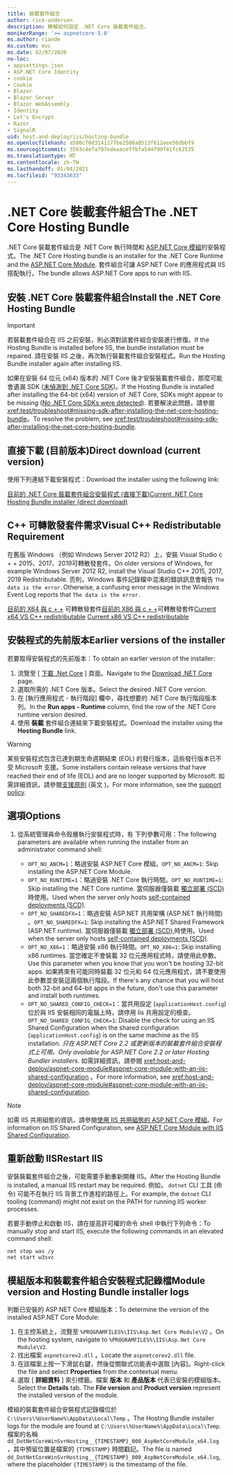 ```yaml
---
title: 裝載套件組合
author: rick-anderson
description: 瞭解如何設定 .NET Core 裝載套件組合。
monikerRange: '>= aspnetcore-5.0'
ms.author: riande
ms.custom: mvc
ms.date: 02/07/2020
no-loc:
- appsettings.json
- ASP.NET Core Identity
- cookie
- Cookie
- Blazor
- Blazor Server
- Blazor WebAssembly
- Identity
- Let's Encrypt
- Razor
- SignalR
uid: host-and-deploy/iis/hosting-bundle
ms.openlocfilehash: a580c70d3141177be2508a0513f612eee56dbbf9
ms.sourcegitcommit: 3593c4efa707edeaaceffbfa544f99f41fc62535
ms.translationtype: MT
ms.contentlocale: zh-TW
ms.lasthandoff: 01/04/2021
ms.locfileid: "93343633"
---
```

# <a name="the-net-core-hosting-bundle"></a><span data-ttu-id="d8bde-103">.NET Core 裝載套件組合</span><span class="sxs-lookup"><span data-stu-id="d8bde-103">The .NET Core Hosting Bundle</span></span>

<span data-ttu-id="d8bde-104">.NET Core 裝載套件組合是 .NET Core 執行時間和 [ASP.NET Core 模組](xref:host-and-deploy/aspnet-core-module)的安裝程式。</span><span class="sxs-lookup"><span data-stu-id="d8bde-104">The .NET Core Hosting bundle is an installer for the .NET Core Runtime and the [ASP.NET Core Module](xref:host-and-deploy/aspnet-core-module).</span></span> <span data-ttu-id="d8bde-105">套件組合可讓 ASP.NET Core 的應用程式與 IIS 搭配執行。</span><span class="sxs-lookup"><span data-stu-id="d8bde-105">The bundle allows ASP.NET Core apps to run with IIS.</span></span>

## <a name="install-the-net-core-hosting-bundle"></a><span data-ttu-id="d8bde-106">安裝 .NET Core 裝載套件組合</span><span class="sxs-lookup"><span data-stu-id="d8bde-106">Install the .NET Core Hosting Bundle</span></span>

> [!IMPORTANT]
> <span data-ttu-id="d8bde-107">若裝載套件組合在 IIS 之前安裝，則必須對該套件組合安裝進行修復。</span><span class="sxs-lookup"><span data-stu-id="d8bde-107">If the Hosting Bundle is installed before IIS, the bundle installation must be repaired.</span></span> <span data-ttu-id="d8bde-108">請在安裝 IIS 之後，再次執行裝載套件組合安裝程式。</span><span class="sxs-lookup"><span data-stu-id="d8bde-108">Run the Hosting Bundle installer again after installing IIS.</span></span>
>
> <span data-ttu-id="d8bde-109">如果在安裝 64 位元 (x64) 版本的 .NET Core 後才安裝裝載套件組合，那麼可能會遺漏 SDK ([未偵測到 .NET Core SDK](xref:test/troubleshoot#no-net-core-sdks-were-detected))。</span><span class="sxs-lookup"><span data-stu-id="d8bde-109">If the Hosting Bundle is installed after installing the 64-bit (x64) version of .NET Core, SDKs might appear to be missing ([No .NET Core SDKs were detected](xref:test/troubleshoot#no-net-core-sdks-were-detected)).</span></span> <span data-ttu-id="d8bde-110">若要解決此問題，請參閱 <xref:test/troubleshoot#missing-sdk-after-installing-the-net-core-hosting-bundle>。</span><span class="sxs-lookup"><span data-stu-id="d8bde-110">To resolve the problem, see <xref:test/troubleshoot#missing-sdk-after-installing-the-net-core-hosting-bundle>.</span></span>

## <a name="direct-download-current-version"></a><span data-ttu-id="d8bde-111">直接下載 (目前版本)</span><span class="sxs-lookup"><span data-stu-id="d8bde-111">Direct download (current version)</span></span>

<span data-ttu-id="d8bde-112">使用下列連結下載安裝程式：</span><span class="sxs-lookup"><span data-stu-id="d8bde-112">Download the installer using the following link:</span></span>

[<span data-ttu-id="d8bde-113">目前的 .NET Core 裝載套件組合安裝程式 (直接下載)</span><span class="sxs-lookup"><span data-stu-id="d8bde-113">Current .NET Core Hosting Bundle installer (direct download)</span></span>](https://dotnet.microsoft.com/permalink/dotnetcore-current-windows-runtime-bundle-installer)

## <a name="visual-c-redistributable-requirement"></a><span data-ttu-id="d8bde-114">C++ 可轉散發套件需求</span><span class="sxs-lookup"><span data-stu-id="d8bde-114">Visual C++ Redistributable Requirement</span></span>

<span data-ttu-id="d8bde-115">在舊版 Windows （例如 Windows Server 2012 R2）上，安裝 Visual Studio c + + 2015、2017、2019可轉散發套件。</span><span class="sxs-lookup"><span data-stu-id="d8bde-115">On older versions of Windows, for example Windows Server 2012 R2, install the Visual Studio C++ 2015, 2017, 2019 Redistributable.</span></span> <span data-ttu-id="d8bde-116">否則，Windows 事件記錄檔中混淆的錯誤訊息會報告 `The data is the error.`</span><span class="sxs-lookup"><span data-stu-id="d8bde-116">Otherwise, a confusing error message in the Windows Event Log reports that `The data is the error.`</span></span>

<span data-ttu-id="d8bde-117">[目前的 X64 與 c + +](https://aka.ms/vs/16/release/vc_redist.x64.exe) 
 可轉散發套件[目前的 X86 與 c + +](https://aka.ms/vs/16/release/vc_redist.x86.exe)可轉散發套件</span><span class="sxs-lookup"><span data-stu-id="d8bde-117">[Current x64 VS C++ redistributable](https://aka.ms/vs/16/release/vc_redist.x64.exe)
[Current x86 VS C++ redistributable](https://aka.ms/vs/16/release/vc_redist.x86.exe)</span></span>

## <a name="earlier-versions-of-the-installer"></a><span data-ttu-id="d8bde-118">安裝程式的先前版本</span><span class="sxs-lookup"><span data-stu-id="d8bde-118">Earlier versions of the installer</span></span>

<span data-ttu-id="d8bde-119">若要取得安裝程式的先前版本：</span><span class="sxs-lookup"><span data-stu-id="d8bde-119">To obtain an earlier version of the installer:</span></span>

1. <span data-ttu-id="d8bde-120">流覽至 [ [下載 .Net Core](https://dotnet.microsoft.com/download/dotnet-core) ] 頁面。</span><span class="sxs-lookup"><span data-stu-id="d8bde-120">Navigate to the [Download .NET Core](https://dotnet.microsoft.com/download/dotnet-core) page.</span></span>
1. <span data-ttu-id="d8bde-121">選取所需的 .NET Core 版本。</span><span class="sxs-lookup"><span data-stu-id="d8bde-121">Select the desired .NET Core version.</span></span>
1. <span data-ttu-id="d8bde-122">在 [執行應用程式 - 執行階段] 欄中，尋找想要的 .NET Core 執行階段版本列。</span><span class="sxs-lookup"><span data-stu-id="d8bde-122">In the **Run apps - Runtime** column, find the row of the .NET Core runtime version desired.</span></span>
1. <span data-ttu-id="d8bde-123">使用 **裝載** 套件組合連結來下載安裝程式。</span><span class="sxs-lookup"><span data-stu-id="d8bde-123">Download the installer using the **Hosting Bundle** link.</span></span>

> [!WARNING]
> <span data-ttu-id="d8bde-124">某些安裝程式包含已達到期生命週期結束 (EOL) 的發行版本，這些發行版本已不受 Microsoft 支援。</span><span class="sxs-lookup"><span data-stu-id="d8bde-124">Some installers contain release versions that have reached their end of life (EOL) and are no longer supported by Microsoft.</span></span> <span data-ttu-id="d8bde-125">如需詳細資訊，請參閱[支援原則](https://dotnet.microsoft.com/platform/support/policy/dotnet-core) \(英文 \)。</span><span class="sxs-lookup"><span data-stu-id="d8bde-125">For more information, see the [support policy](https://dotnet.microsoft.com/platform/support/policy/dotnet-core).</span></span>

## <a name="options"></a><span data-ttu-id="d8bde-126">選項</span><span class="sxs-lookup"><span data-stu-id="d8bde-126">Options</span></span>

1. <span data-ttu-id="d8bde-127">從系統管理員命令殼層執行安裝程式時，有 下列參數可用：</span><span class="sxs-lookup"><span data-stu-id="d8bde-127">The following parameters are available when running the installer from an administrator command shell:</span></span>

   * <span data-ttu-id="d8bde-128">`OPT_NO_ANCM=1`：略過安裝 ASP.NET Core 模組。</span><span class="sxs-lookup"><span data-stu-id="d8bde-128">`OPT_NO_ANCM=1`: Skip installing the ASP.NET Core Module.</span></span>
   * <span data-ttu-id="d8bde-129">`OPT_NO_RUNTIME=1`：略過安裝 .NET Core 執行時間。</span><span class="sxs-lookup"><span data-stu-id="d8bde-129">`OPT_NO_RUNTIME=1`: Skip installing the .NET Core runtime.</span></span> <span data-ttu-id="d8bde-130">當伺服器僅裝載 [獨立部署 (SCD) ](/dotnet/core/deploying/#self-contained-deployments-scd)時使用。</span><span class="sxs-lookup"><span data-stu-id="d8bde-130">Used when the server only hosts [self-contained deployments (SCD)](/dotnet/core/deploying/#self-contained-deployments-scd).</span></span>
   * <span data-ttu-id="d8bde-131">`OPT_NO_SHAREDFX=1`：略過安裝 ASP.NET 共用架構 (ASP.NET 執行時間) 。</span><span class="sxs-lookup"><span data-stu-id="d8bde-131">`OPT_NO_SHAREDFX=1`: Skip installing the ASP.NET Shared Framework (ASP.NET runtime).</span></span> <span data-ttu-id="d8bde-132">當伺服器僅裝載 [獨立部署 (SCD) ](/dotnet/core/deploying/#self-contained-deployments-scd)時使用。</span><span class="sxs-lookup"><span data-stu-id="d8bde-132">Used when the server only hosts [self-contained deployments (SCD)](/dotnet/core/deploying/#self-contained-deployments-scd).</span></span>
   * <span data-ttu-id="d8bde-133">`OPT_NO_X86=1`：略過安裝 x86 執行時間。</span><span class="sxs-lookup"><span data-stu-id="d8bde-133">`OPT_NO_X86=1`: Skip installing x86 runtimes.</span></span> <span data-ttu-id="d8bde-134">當您確定不會裝載 32 位元應用程式時，請使用此參數。</span><span class="sxs-lookup"><span data-stu-id="d8bde-134">Use this parameter when you know that you won't be hosting 32-bit apps.</span></span> <span data-ttu-id="d8bde-135">如果將來有可能同時裝載 32 位元和 64 位元應用程式，請不要使用此參數並安裝這兩個執行階段。</span><span class="sxs-lookup"><span data-stu-id="d8bde-135">If there's any chance that you will host both 32-bit and 64-bit apps in the future, don't use this parameter and install both runtimes.</span></span>
   * <span data-ttu-id="d8bde-136">`OPT_NO_SHARED_CONFIG_CHECK=1`：當共用設定 (`applicationHost.config`) 位於與 IIS 安裝相同的電腦上時，請停用 Iis 共用設定的檢查。</span><span class="sxs-lookup"><span data-stu-id="d8bde-136">`OPT_NO_SHARED_CONFIG_CHECK=1`: Disable the check for using an IIS Shared Configuration when the shared configuration (`applicationHost.config`) is on the same machine as the IIS installation.</span></span> <span data-ttu-id="d8bde-137">*只在 ASP.NET Core 2.2 或更新版本的裝載套件組合安裝程式上可用。*</span><span class="sxs-lookup"><span data-stu-id="d8bde-137">*Only available for ASP.NET Core 2.2 or later Hosting Bundler installers.*</span></span> <span data-ttu-id="d8bde-138">如需詳細資訊，請參閱 <xref:host-and-deploy/aspnet-core-module#aspnet-core-module-with-an-iis-shared-configuration> 。</span><span class="sxs-lookup"><span data-stu-id="d8bde-138">For more information, see <xref:host-and-deploy/aspnet-core-module#aspnet-core-module-with-an-iis-shared-configuration>.</span></span>

> [!NOTE]
> <span data-ttu-id="d8bde-139">如需 IIS 共用組態的資訊，請參閱[使用 IIS 共用組態的 ASP.NET Core 模組](xref:host-and-deploy/aspnet-core-module#aspnet-core-module-with-an-iis-shared-configuration)。</span><span class="sxs-lookup"><span data-stu-id="d8bde-139">For information on IIS Shared Configuration, see [ASP.NET Core Module with IIS Shared Configuration](xref:host-and-deploy/aspnet-core-module#aspnet-core-module-with-an-iis-shared-configuration).</span></span>

## <a name="restart-iis"></a><span data-ttu-id="d8bde-140">重新啟動 IIS</span><span class="sxs-lookup"><span data-stu-id="d8bde-140">Restart IIS</span></span>

<span data-ttu-id="d8bde-141">安裝裝載套件組合之後，可能需要手動重新開機 IIS。</span><span class="sxs-lookup"><span data-stu-id="d8bde-141">After the Hosting Bundle is installed, a manual IIS restart may be required.</span></span> <span data-ttu-id="d8bde-142">例如， `dotnet` CLI 工具 (命令) 可能不在執行 IIS 背景工作進程的路徑上。</span><span class="sxs-lookup"><span data-stu-id="d8bde-142">For example, the `dotnet` CLI tooling (command) might not exist on the PATH for running IIS worker processes.</span></span>

<span data-ttu-id="d8bde-143">若要手動停止和啟動 IIS，請在提高許可權的命令 shell 中執行下列命令：</span><span class="sxs-lookup"><span data-stu-id="d8bde-143">To manually stop and start IIS, execute the following commands in an elevated command shell:</span></span>

```console
net stop was /y
net start w3svc
```

## <a name="module-version-and-hosting-bundle-installer-logs"></a><span data-ttu-id="d8bde-144">模組版本和裝載套件組合安裝程式記錄檔</span><span class="sxs-lookup"><span data-stu-id="d8bde-144">Module version and Hosting Bundle installer logs</span></span>

<span data-ttu-id="d8bde-145">判斷已安裝的 ASP.NET Core 模組版本：</span><span class="sxs-lookup"><span data-stu-id="d8bde-145">To determine the version of the installed ASP.NET Core Module:</span></span>

1. <span data-ttu-id="d8bde-146">在主控系統上，流覽至 `%PROGRAMFILES%\IIS\Asp.Net Core Module\V2` 。</span><span class="sxs-lookup"><span data-stu-id="d8bde-146">On the hosting system, navigate to `%PROGRAMFILES%\IIS\Asp.Net Core Module\V2`.</span></span>
1. <span data-ttu-id="d8bde-147">找出檔案 `aspnetcorev2.dll` 。</span><span class="sxs-lookup"><span data-stu-id="d8bde-147">Locate the `aspnetcorev2.dll` file.</span></span>
1. <span data-ttu-id="d8bde-148">在該檔案上按一下滑鼠右鍵，然後從關聯式功能表中選取 [內容]。</span><span class="sxs-lookup"><span data-stu-id="d8bde-148">Right-click the file and select **Properties** from the contextual menu.</span></span>
1. <span data-ttu-id="d8bde-149">選取 [ **詳細資料** ] 索引標籤。檔案 **版本** 和 **產品版本** 代表已安裝的模組版本。</span><span class="sxs-lookup"><span data-stu-id="d8bde-149">Select the **Details** tab. The **File version** and **Product version** represent the installed version of the module.</span></span>

<span data-ttu-id="d8bde-150">模組的裝載套件組合安裝程式記錄檔位於 `C:\Users\%UserName%\AppData\Local\Temp` 。</span><span class="sxs-lookup"><span data-stu-id="d8bde-150">The Hosting Bundle installer logs for the module are found at `C:\Users\%UserName%\AppData\Local\Temp`.</span></span> <span data-ttu-id="d8bde-151">檔案的名稱 `dd_DotNetCoreWinSvrHosting__{TIMESTAMP}_000_AspNetCoreModule_x64.log` ，其中預留位置是檔案的 `{TIMESTAMP}` 時間戳記。</span><span class="sxs-lookup"><span data-stu-id="d8bde-151">The file is named `dd_DotNetCoreWinSvrHosting__{TIMESTAMP}_000_AspNetCoreModule_x64.log`, where the placeholder `{TIMESTAMP}` is the timestamp of the file.</span></span>
